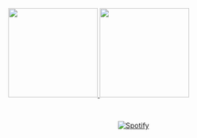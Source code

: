 <a href="https://github.com/goncalomf20">
  <img height="180em" src="https://github-readme-stats.vercel.app/api?username=goncalomf20&theme=tokyonight&show_icons=true" />
  <img height="180em" src="https://github-readme-stats.vercel.app/api/top-langs/?username=goncalomf20&theme=tokyonight&layout=compact" />
</a>

<!--
**goncalomf20/goncalomf20** is a ✨ _special_ ✨ repository because its `README.md` (this file) appears on your GitHub profile.

Here are some ideas to get you started:

- 🔭 I’m currently working on ...
- 🌱 I’m currently learning ...
- 👯 I’m looking to collaborate on ...
- 🤔 I’m looking for help with ...
- 💬 Ask me about ...
- 📫 How to reach me: ...
- 😄 Pronouns: ...
- ⚡ Fun fact: ...
-->

&nbsp;<div align="center">
  [![Spotify](https://forked-playlist-setup-icqk-4tw8gigxg-goncalomf20.vercel.app/api/spotify?background_color=17202A&border_color=ffffff)](https://open.spotify.com/user/11182891479)
</div>

